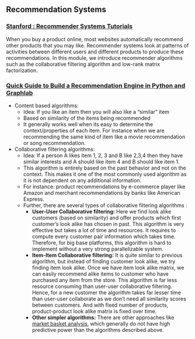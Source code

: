 ##  Recommendation Systems ##




### [Stanford : Recommender Systems Tutorials](https://www.coursera.org/learn/machine-learning/lecture/f26nH/collaborative-filtering-algorithm) ###
When you buy a product online, most websites automatically recommend other products that you may like. Recommender systems look at patterns of activities between different users and different products to produce these recommendations. In this module, we introduce recommender algorithms such as the collaborative filtering algorithm and low-rank matrix factorization.


### [Quick Guide to Build a Recommendation Engine in Python and Graphlab](https://www.analyticsvidhya.com/blog/2016/06/quick-guide-build-recommendation-engine-python/)

- Content based algorithms:
  - Idea: If you like an item then you will also like a “similar” item
  - Based on similarity of the items being recommended
  - It generally works well when its easy to determine the context/properties of each item. For instance when we are recommending the same kind of item like a movie recommendation or song recommendation.
- Collaborative filtering algorithms:
  - Idea: If a person A likes item 1, 2, 3 and B like 2,3,4 then they have similar interests and A should like item 4 and B should like item 1.
  - This algorithm is entirely based on the past behavior and not on the context. This makes it one of the most commonly used algorithm as it is not dependent on any additional information.
  - For instance: product recommendations by e-commerce player like Amazon and merchant recommendations by banks like American Express.
  - Further, there are several types of collaborative filtering algorithms :
     - **User-User Collaborative filtering:** Here we find look alike customers (based on similarity) and offer products which first customer’s look alike has chosen in past. This algorithm is very effective but takes a lot of time and resources. It requires to compute every customer pair information which takes time. Therefore, for big base platforms, this algorithm is hard to implement without a very strong parallelizable system.
     - **Item-Item Collaborative filtering:** It is quite similar to previous algorithm, but instead of finding customer look alike, we try finding item look alike. Once we have item look alike matrix, we can easily recommend alike items to customer who have purchased any item from the store. This algorithm is far less resource consuming than user-user collaborative filtering. Hence, for a new customer the algorithm takes far lesser time than user-user collaborate as we don’t need all similarity scores between customers. And with fixed number of products, product-product look alike matrix is fixed over time.
     - **Other simpler algorithms:** There are other approaches like [market basket analysis](https://www.analyticsvidhya.com/blog/2014/08/visualizing-market-basket-analysis/), which generally do not have high predictive power than the algorithms described above.
